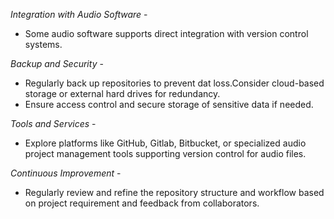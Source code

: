 *Integration with Audio Software* -
- Some audio software supports direct integration with version control systems.

*Backup and Security* - 
- Regularly back up repositories to prevent dat loss.Consider cloud-based storage or external hard drives for redundancy.
- Ensure access control and secure storage of sensitive data if needed.

*Tools and Services* -
- Explore platforms like GitHub, Gitlab, Bitbucket, or specialized audio project management tools supporting version control for audio files.

*Continuous Improvement* - 
- Regularly review and refine the repository structure and workflow based on project requirement and feedback from collaborators.
